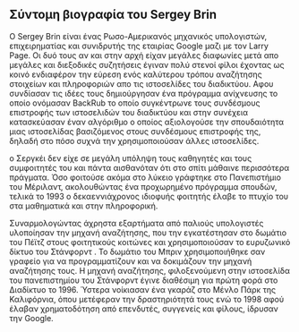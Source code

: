 ## Σύντομη βιογραφία του Sergey Brin

O Sergey Brin είναι ένας Ρωσο-Αμερικανός μηχανικός υπολογιστών, επιχειρηματίας και συνιδρυτής της εταιρίας Google μαζι με τον Larry Page. Οι δυό τους αν και στην αρχή είχαν μεγάλες διαφωνίες μετά απο μεγάλες και διεξοδικές συζητήσεις έγιναν πολύ στενοί φίλοι έχοντας ως κοινό ενδιαφέρον την εύρεση ενός καλύτερου τρόπου αναζήτησης στοιχείων και πληροφοριών απο τις ιστοσελίδες του διαδικτύου.  Αφου συνδίασαν τις ιδέες τους δημιούργησαν ένα πρόγραμμα ανίχνευσης το οποίο ονόμασαν BackRub το οποίο συγκέντρωνε τους συνδέσμους επιστροφής των ιστοσελιδών του διαδικτύου και στην συνέχεια κατασκεύασαν έναν αλγόριθμο ο οποίος αξιολογούσε την σπουδαιότητα μιας ιστοσελίδας βασιζόμενος στους συνδέσμους επιστροφής της, δηλαδή στο πόσο συχνά την χρησιμοποιούσαν άλλες ιστοσελίδες.

ο Σεργκέι δεν είχε σε μεγάλη υπόληψη τους καθηγητές και τους συμφοιτητές του και πάντα αισθανόταν ότι στο σπίτι μάθαινε περισσότερα πράγματα. Όσο φοιτούσε ακόμα στο λύκειο γράφτηκε στο Πανεπιστήμιο του Μέριλαντ, ακολουθώντας ένα προχωρημένο πρόγραμμα σπουδών, τελικά το 1993 ο δεκαεννιάχρονος ιδιοφυής φοιτητής έλαβε το πτυχίο του στα μαθηματικά και στην πληροφορική.

Συναρμολογώντας άχρηστα εξαρτήματα από παλιούς υπολογιστές υλοποίησαν την μηχανή αναζήτησης, που την εγκατέστησαν στο δωμάτιο του Πέϊτζ στους φοιτητικούς κοιτώνες και χρησιμοποιούσαν το ευρυζωνικό δίκτυο του Στάνφορντ . Το δωμάτιο του Μπριν χρησιμοποιήθηκε σαν γραφείο για να προγραμματίζουν και να δοκιμάζουν την μηχανή αναζήτησης τους. Η μηχανή αναζήτησης, φιλοξενούμενη στην ιστοσελίδα του πανεπιστημίου του Στάνφορντ έγινε διαθέσιμη για πρώτη φορά στο Διαδίκτυο το 1996. Ύστερα νοίκιασαν ένα γκαράζ στο Μένλο Πάρκ της Καλιφόρνια, όπου μετέφεραν την δραστηριότητά τους ενώ το 1998 αφού έλαβαν χρηματοδότηση από επενδυτές, συγγενείς και φίλους, ίδρυσαν την Google.
